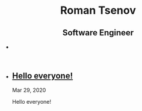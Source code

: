 <!DOCTYPE html>
<html lang="en">
<head><meta charset="UTF-8">
<meta name="viewport" content="width=device-width, initial-scale=1.0">
<meta http-equiv="X-UA-Compatible" content="ie=edge">
<link href="https://fonts.googleapis.com/css?family=Nunito+Sans:400,400i,700&display=swap" rel="stylesheet">
<link rel="stylesheet" href="/texture/assets/css/style.css">
<title>Rocket47</title>
<!-- Begin Jekyll SEO tag v2.6.1 -->
<title>Texture Theme | Write an awesome description for your new site here. You can edit this line in _config.yml. It will appear in your document head meta (for Google search results) and in your feed.xml site description.</title>
<meta name="generator" content="Jekyll v4.0.0" />
<meta property="og:title" content="Texture Theme" />
<meta name="author" content="GitHub User" />
<meta property="og:locale" content="en_US" />
<meta name="description" content="Write an awesome description for your new site here. You can edit this line in _config.yml. It will appear in your document head meta (for Google search results) and in your feed.xml site description." />
<meta property="og:description" content="Write an awesome description for your new site here. You can edit this line in _config.yml. It will appear in your document head meta (for Google search results) and in your feed.xml site description." />
<link rel="canonical" href="http://localhost:4000/texture/" />
<meta property="og:url" content="http://localhost:4000/texture/" />
<meta property="og:site_name" content="Texture Theme" />
<script type="application/ld+json">
{"author":{"@type":"Person","name":"GitHub User"},"headline":"Texture Theme","url":"http://localhost:4000/texture/","description":"Write an awesome description for your new site here. You can edit this line in _config.yml. It will appear in your document head meta (for Google search results) and in your feed.xml site description.","@type":"WebSite","name":"Texture Theme","@context":"https://schema.org"}</script>
<!-- End Jekyll SEO tag -->
</head>
<body>
	<header class="texture-green">
		<div class="container"></div><div class="container">
	<h1>Roman Tsenov</h1>
	<h2>Software Engineer</h2>
	<ul class="social"><a href="https://github.com/rocket47"><li><i class="icon-github-circled"></i></li></a></ul>
</div>
</header>
	<main>
		<div class="container">
			<ul class="posts"><li><div class="post-meta">
			<a class="post-link" href="/texture/posts/coding-post/">
				<h2 class="post-title">Hello everyone!</h2>
			</a>
			<div class="post-date"><i class="icon-calendar"></i>Mar 29, 2020</div>
		</div>
		<div class="post-description"><p>Hello everyone!</p>
</div>
	</li></ul>
		</div>
	</main></body>
</html>